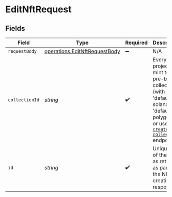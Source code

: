 # EditNftRequest


## Fields

| Field                                                                                                                                                                                                      | Type                                                                                                                                                                                                       | Required                                                                                                                                                                                                   | Description                                                                                                                                                                                                |
| ---------------------------------------------------------------------------------------------------------------------------------------------------------------------------------------------------------- | ---------------------------------------------------------------------------------------------------------------------------------------------------------------------------------------------------------- | ---------------------------------------------------------------------------------------------------------------------------------------------------------------------------------------------------------- | ---------------------------------------------------------------------------------------------------------------------------------------------------------------------------------------------------------- |
| `requestBody`                                                                                                                                                                                              | [operations.EditNftRequestBody](../../../sdk/models/operations/editnftrequestbody.md)                                                                                                                      | :heavy_minus_sign:                                                                                                                                                                                         | N/A                                                                                                                                                                                                        |
| `collectionId`                                                                                                                                                                                             | *string*                                                                                                                                                                                                   | :heavy_check_mark:                                                                                                                                                                                         | Every project can mint to their pre-built collections (with IDs 'default-solana' or 'default-polygon'),  or use the [`create-collection`](https://docs.crossmint.com/reference/create-collection) endpoint |
| `id`                                                                                                                                                                                                       | *string*                                                                                                                                                                                                   | :heavy_check_mark:                                                                                                                                                                                         | Unique ID of the mint as returned as part of the NFT creation response                                                                                                                                     |